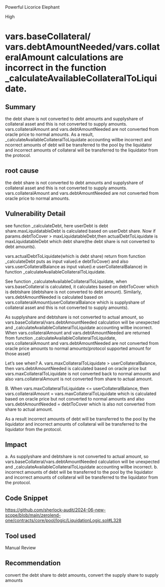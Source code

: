 Powerful Licorice Elephant

High

# vars.baseCollateral/ vars.debtAmountNeeded/vars.collateralAmount calculations are incorrect in the  function _calculateAvailableCollateralToLiquidate.

## Summary
the debt share is not converted to debt amounts and supplyshare of collateral asset and this is not converted to supply amounts. vars.collateralAmount and vars.debtAmountNeeded are not converted from oracle price to normal amounts.
As a result, _calculateAvailableCollateralToLiquidate accounting willbe incorrect and ncorrect amounts of debt will be transferred to the pool  by the liquidator and incorrect amounts of collateral will be transferred to the liquidator from the protocol.


## root cause
the debt share is not converted to debt amounts and supplyshare of collateral asset and this is not converted to supply amounts. vars.collateralAmount and vars.debtAmountNeeded are not converted from oracle price to normal amounts.

## Vulnerability Detail

see  function _calculateDebt, here userDebt is debt share.maxLiquidatableDebt is calculated based on userDebt share. Now if params.debtToCover > maxLiquidatableDebt,then actualDebtToLiquidate is maxLiquidatableDebt which debt share(the debt share is not converted to debt amounts).

vars.actualDebtToLiquidate(which is debt share) return from function _calculateDebt puts as input value(i.e debtToCover) and also vars.userCollateralBalance as input value(i.e userCollateralBalance) in function _calculateAvailableCollateralToLiquidate.

See function _calculateAvailableCollateralToLiquidate, when  vars.baseCollateral is calculated, it calculates based on  debtToCover which is debtshare (debtshare is not converted to debt amount).  Similarly, vars.debtAmountNeeded is calculated based on vars.collateralAmount(userCollateralBalance which is supplyshare of collateral asset and this is not converted to supply amounts).

As  supplyshare and debtshare is not converted to actual amount, so  vars.baseCollateral/vars.debtAmountNeeded calculation will be unexpected and _calculateAvailableCollateralToLiquidate accounting willbe incorrect.
When vars.collateralAmount and vars.debtAmountNeeded are returned from function _calculateAvailableCollateralToLiquidate,  vars.collateralAmount and vars.debtAmountNeeded are not converted from oracle price amounts  to normal amounts(protocol supported amount for those asset)

Let’s see when? A.  vars.maxCollateralToLiquidate > userCollateralBalance, then vars.debtAmountNeeded is calculated based on oracle price but  vars.maxCollateralToLiquidate  is not converted back to normal amounts and also  vars.collateralAmount is not converted from share to actual amount.

B. When vars.maxCollateralToLiquidate <= userCollateralBalance, then vars.collateralAmount = vars.maxCollateralToLiquidate which is calculated based on oracle price but not converted to normal amounts and also vars.debtAmountNeeded = debtToCover which is also not converted from share to actual amount.

As a result incorrect amounts of debt will be transferred to the pool  by the liquidator and incorrect amounts of collateral will be transferred to the liquidator from the protocol.


 
## Impact
a. As  supplyshare and debtshare is not converted to actual amount, so  vars.baseCollateral/vars.debtAmountNeeded calculation will be unexpected and _calculateAvailableCollateralToLiquidate accounting willbe incorrect.
b.  incorrect amounts of debt will be transferred to the pool  by the liquidator and incorrect amounts of collateral will be transferred to the liquidator from the protocol.


## Code Snippet
https://github.com/sherlock-audit/2024-06-new-scope/blob/main/zerolend-one/contracts/core/pool/logic/LiquidationLogic.sol#L328
## Tool used

Manual Review

## Recommendation
convert the debt share to debt amounts, convert the supply share to supply amounts